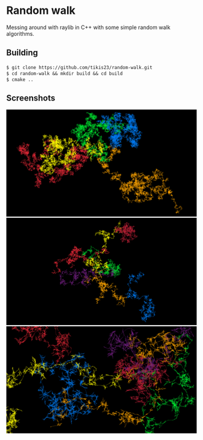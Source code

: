 # Random walk  

Messing around with raylib in C++ with some simple random walk algorithms.

## Building

```console
$ git clone https://github.com/tikis23/random-walk.git
$ cd random-walk && mkdir build && cd build
$ cmake ..
```

## Screenshots
![](/images/1.png?raw=true)
![](/images/2.png?raw=true)
![](/images/3.png?raw=true)
